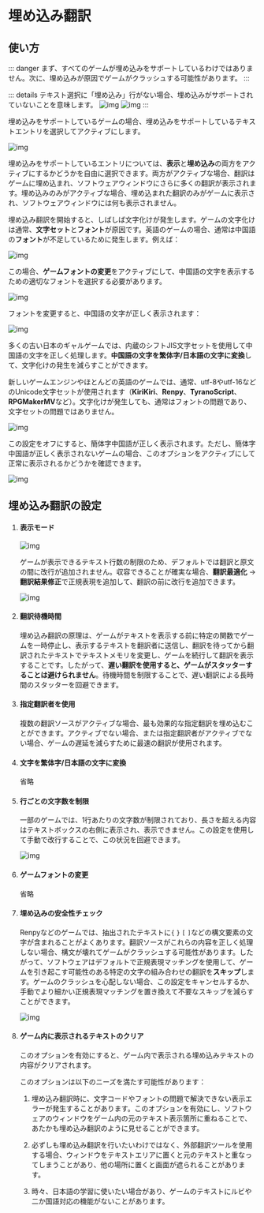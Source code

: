 # 埋め込み翻訳

## 使い方

::: danger
 まず、すべてのゲームが埋め込みをサポートしているわけではありません。次に、埋め込みが原因でゲームがクラッシュする可能性があります。
:::

::: details テキスト選択に「埋め込み」行がない場合、埋め込みがサポートされていないことを意味します。 
![img](https://image.lunatranslator.org/zh/embed/noembed.png) 
![img](https://image.lunatranslator.org/zh/embed/someembed.png) 
:::

埋め込みをサポートしているゲームの場合、埋め込みをサポートしているテキストエントリを選択してアクティブにします。

![img](https://image.lunatranslator.org/zh/embed/select.png) 

埋め込みをサポートしているエントリについては、**表示**と**埋め込み**の両方をアクティブにするかどうかを自由に選択できます。両方がアクティブな場合、翻訳はゲームに埋め込まれ、ソフトウェアウィンドウにさらに多くの翻訳が表示されます。埋め込みのみがアクティブな場合、埋め込まれた翻訳のみがゲームに表示され、ソフトウェアウィンドウには何も表示されません。

埋め込み翻訳を開始すると、しばしば文字化けが発生します。ゲームの文字化けは通常、**文字セット**と**フォント**が原因です。英語のゲームの場合、通常は中国語の**フォント**が不足しているために発生します。例えば：

![img](https://image.lunatranslator.org/zh/embed/luanma.png) 

この場合、**ゲームフォントの変更**をアクティブにして、中国語の文字を表示するための適切なフォントを選択する必要があります。

![img](https://image.lunatranslator.org/zh/embed/ziti.png) 

フォントを変更すると、中国語の文字が正しく表示されます：

![img](https://image.lunatranslator.org/zh/embed/okembed.png) 

多くの古い日本のギャルゲームでは、内蔵のシフトJIS文字セットを使用して中国語の文字を正しく処理します。**中国語の文字を繁体字/日本語の文字に変換**して、文字化けの発生を減らすことができます。

新しいゲームエンジンやほとんどの英語のゲームでは、通常、utf-8やutf-16などのUnicode文字セットが使用されます（**KiriKiri**、**Renpy**、**TyranoScript**、**RPGMakerMV**など）。文字化けが発生しても、通常はフォントの問題であり、文字セットの問題ではありません。

![img](https://image.lunatranslator.org/zh/embed/fanti.png) 

この設定をオフにすると、簡体字中国語が正しく表示されます。ただし、簡体字中国語が正しく表示されないゲームの場合、このオプションをアクティブにして正常に表示されるかどうかを確認できます。

![img](https://image.lunatranslator.org/zh/embed/good.png) 

## 埋め込み翻訳の設定

1. #### 表示モード

    ![img](https://image.lunatranslator.org/zh/embed/keeporigin.png) 

    ゲームが表示できるテキスト行数の制限のため、デフォルトでは翻訳と原文の間に改行が追加されません。収容できることが確実な場合、**翻訳最適化** -> **翻訳結果修正**で正規表現を追加して、翻訳の前に改行を追加できます。

    ![img](https://image.lunatranslator.org/zh/embed/addspace.png) 

1. #### 翻訳待機時間

    埋め込み翻訳の原理は、ゲームがテキストを表示する前に特定の関数でゲームを一時停止し、表示するテキストを翻訳者に送信し、翻訳を待ってから翻訳されたテキストでテキストメモリを変更し、ゲームを続行して翻訳を表示することです。したがって、**遅い翻訳を使用すると、ゲームがスタッターすることは避けられません**。待機時間を制限することで、遅い翻訳による長時間のスタッターを回避できます。

1. #### 指定翻訳者を使用

    複数の翻訳ソースがアクティブな場合、最も効果的な指定翻訳を埋め込むことができます。アクティブでない場合、または指定翻訳者がアクティブでない場合、ゲームの遅延を減らすために最速の翻訳が使用されます。

1. #### 文字を繁体字/日本語の文字に変換

    省略

1. #### 行ごとの文字数を制限

    一部のゲームでは、1行あたりの文字数が制限されており、長さを超える内容はテキストボックスの右側に表示され、表示できません。この設定を使用して手動で改行することで、この状況を回避できます。

    ![img](https://image.lunatranslator.org/zh/embed/limitlength.png) 

1. #### ゲームフォントの変更

    省略

1. #### 埋め込みの安全性チェック

    Renpyなどのゲームでは、抽出されたテキストに`{` `}` `[` `]`などの構文要素の文字が含まれることがよくあります。翻訳ソースがこれらの内容を正しく処理しない場合、構文が壊れてゲームがクラッシュする可能性があります。したがって、ソフトウェアはデフォルトで正規表現マッチングを使用して、ゲームを引き起こす可能性のある特定の文字の組み合わせの翻訳を**スキップ**します。ゲームのクラッシュを心配しない場合、この設定をキャンセルするか、手動でより細かい正規表現マッチングを置き換えて不要なスキップを減らすことができます。

    ![img](https://image.lunatranslator.org/zh/embed/safeskip.png)

1. #### ゲーム内に表示されるテキストのクリア

    このオプションを有効にすると、ゲーム内で表示される埋め込みテキストの内容がクリアされます。

    このオプションは以下のニーズを満たす可能性があります：

    1. 埋め込み翻訳時に、文字コードやフォントの問題で解決できない表示エラーが発生することがあります。このオプションを有効にし、ソフトウェアのウィンドウをゲーム内の元のテキスト表示箇所に重ねることで、あたかも埋め込み翻訳のように見せることができます。

    1. 必ずしも埋め込み翻訳を行いたいわけではなく、外部翻訳ツールを使用する場合、ウィンドウをテキストエリアに置くと元のテキストと重なってしまうことがあり、他の場所に置くと画面が遮られることがあります。

    1. 時々、日本語の学習に使いたい場合があり、ゲームのテキストにルビや二か国語対応の機能がないことがあります。

